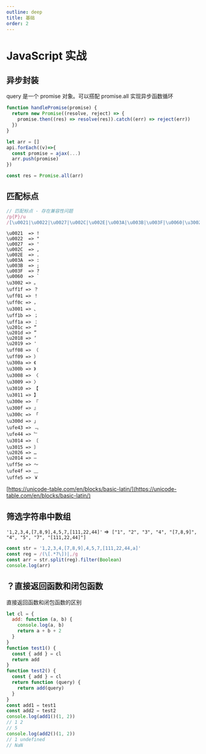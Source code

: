 ```yaml
---
outline: deep
title: 基础
order: 2
---
```


# JavaScript 实战

## 异步封装

query 是一个 promise 对象。可以搭配 promise.all 实现异步函数循环

```javascript
function handlePromise(promise) {
  return new Promise((resolve, reject) => {
    promise.then((res) => resolve(res)).catch((err) => reject(err))
  })
}
```

```js
let arr = []
api.forEach((v)=>{
  const promise = ajax(...)
  arr.push(promise)
})

const res = Promise.all(arr)
```

## 匹配标点

```javascript
// 匹配标点 - 存在兼容性问题
/p{P}/u
/[\u0021|\u0022|\u0027|\u002C|\u002E|\u003A|\u003B|\u003F|\u0060|\u3002|\uff1f|\uff01|\uff0c|\u3001|\uff1b|\uff1a|\u201c|\u201d|\u2018|\u2019|\uff08|\uff09|\u300a|\u300b|\u3008|\u3009|\u3010|\u3011|\u300e|\u300f|\u300c|\u300d|\ufe43|\ufe44|\u3014|\u3015|\u2026|\u2014|\uff5e|\ufe4f|\uffe5]+/u
```

```shell
\u0021  => !
\u0022  => "
\u0027  => '
\u002C  => ,
\u002E  => .
\u003A  => :
\u003B  => ;
\u003F  => ?
\u0060  => `
\u3002 => 。
\uff1f => ？
\uff01 => ！
\uff0c => ，
\u3001 => 、
\uff1b => ；
\uff1a => ：
\u201c => “
\u201d => ”
\u2018 => ‘
\u2019 => '
\uff08 => （
\uff09 => ）
\u300a => 《
\u300b => 》
\u3008 => 〈
\u3009 => 〉
\u3010 => 【
\u3011 => 】
\u300e => 『
\u300f => 』
\u300c => 「
\u300d => 」
\ufe43 => ﹃
\ufe44 => ﹄
\u3014 => 〔
\u3015 => 〕
\u2026 => …
\u2014 => —
\uff5e => ～
\ufe4f => ﹏
\uffe5 => ￥
```

[https://unicode-table.com/en/blocks/basic-latin/](https://unicode-table.com/en/blocks/basic-latin/)

## 筛选字符串中数组

`'1,2,3,4,[7,8,9],4,5,7,[111,22,44]'` =>` ["1", "2", "3", "4", "[7,8,9]", "4", "5", "7", "[111,22,44]"]`

```javascript
const str = '1,2,3,4,[7,8,9],4,5,7,[111,22,44,a]'
const reg = /(\[.*?\])|,/g
const arr = str.split(reg).filter(Boolean)
console.log(arr)
```

## ？直接返回函数和闭包函数

直接返回函数和闭包函数的区别

```js
let cl = {
  add: function (a, b) {
    console.log(a, b)
    return a + b + 2
  }
}
function test1() {
  const { add } = cl
  return add
}
function test2() {
  const { add } = cl
  return function (query) {
    return add(query)
  }
}
const add1 = test1
const add2 = test2
console.log(add1()(1, 2))
// 1 2
// 5
console.log(add2()(1, 2))
// 1 undefined
// NaN
```
